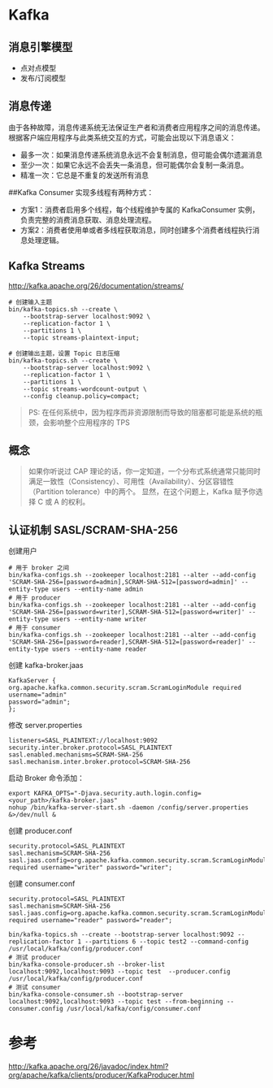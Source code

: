 # Kafka

## 消息引擎模型
- 点对点模型
- 发布/订阅模型

## 消息传递
由于各种故障，消息传递系统无法保证生产者和消费者应用程序之间的消息传递。根据客户端应用程序与此类系统交互的方式，可能会出现以下消息语义：

- 最多一次：如果消息传递系统消息永远不会复制消息，但可能会偶尔遗漏消息
- 至少一次：如果它永远不会丢失一条消息，但可能偶尔会复制一条消息。
- 精准一次：它总是不重复的发送所有消息

##Kafka Consumer
实现多线程有两种方式：
- 方案1：消费者启用多个线程，每个线程维护专属的 KafkaConsumer 实例，负责完整的消费消息获取、消息处理流程。
- 方案2：消费者使用单或者多线程获取消息，同时创建多个消费者线程执行消息处理逻辑。

## Kafka Streams

http://kafka.apache.org/26/documentation/streams/

```shell script
# 创建输入主题
bin/kafka-topics.sh --create \
    --bootstrap-server localhost:9092 \
    --replication-factor 1 \
    --partitions 1 \
    --topic streams-plaintext-input;

# 创建输出主题，设置 Topic 日志压缩
bin/kafka-topics.sh --create \
    --bootstrap-server localhost:9092 \
    --replication-factor 1 \
    --partitions 1 \
    --topic streams-wordcount-output \
    --config cleanup.policy=compact;
```

> PS: 在任何系统中，因为程序而非资源限制而导致的阻塞都可能是系统的瓶颈，会影响整个应用程序的 TPS

## 概念

> 如果你听说过 CAP 理论的话，你一定知道，一个分布式系统通常只能同时满足一致性（Consistency）、可用性（Availability）、分区容错性（Partition tolerance）中的两个。
显然，在这个问题上，Kafka 赋予你选择 C 或 A 的权利。

## 认证机制 SASL/SCRAM-SHA-256
创建用户
```shell script
# 用于 broker 之间
bin/kafka-configs.sh --zookeeper localhost:2181 --alter --add-config 'SCRAM-SHA-256=[password=admin],SCRAM-SHA-512=[password=admin]' --entity-type users --entity-name admin
# 用于 producer
bin/kafka-configs.sh --zookeeper localhost:2181 --alter --add-config 'SCRAM-SHA-256=[password=writer],SCRAM-SHA-512=[password=writer]' --entity-type users --entity-name writer
# 用于 consumer
bin/kafka-configs.sh --zookeeper localhost:2181 --alter --add-config 'SCRAM-SHA-256=[password=reader],SCRAM-SHA-512=[password=reader]' --entity-type users --entity-name reader
```

创建 kafka-broker.jaas
```shell script
KafkaServer {
org.apache.kafka.common.security.scram.ScramLoginModule required
username="admin"
password="admin";
};
```

修改 server.properties
```shell script
listeners=SASL_PLAINTEXT://localhost:9092
security.inter.broker.protocol=SASL_PLAINTEXT
sasl.enabled.mechanisms=SCRAM-SHA-256
sasl.mechanism.inter.broker.protocol=SCRAM-SHA-256
```

启动 Broker 命令添加：
```shell script
export KAFKA_OPTS="-Djava.security.auth.login.config=<your_path>/kafka-broker.jaas"
nohup /bin/kafka-server-start.sh -daemon /config/server.properties  &>/dev/null &
```


创建 producer.conf
```
security.protocol=SASL_PLAINTEXT
sasl.mechanism=SCRAM-SHA-256
sasl.jaas.config=org.apache.kafka.common.security.scram.ScramLoginModule required username="writer" password="writer";
```
创建 consumer.conf
```
security.protocol=SASL_PLAINTEXT
sasl.mechanism=SCRAM-SHA-256
sasl.jaas.config=org.apache.kafka.common.security.scram.ScramLoginModule required username="reader" password="reader";
```
```shell script
bin/kafka-topics.sh --create --bootstrap-server localhost:9092 --replication-factor 1 --partitions 6 --topic test2 --command-config /usr/local/kafka/config/producer.conf
# 测试 producer
bin/kafka-console-producer.sh --broker-list localhost:9092,localhost:9093 --topic test  --producer.config /usr/local/kafka/config/producer.conf
# 测试 consumer
bin/kafka-console-consumer.sh --bootstrap-server localhost:9092,localhost:9093 --topic test --from-beginning --consumer.config /usr/local/kafka/config/consumer.conf
```


# 参考
http://kafka.apache.org/26/javadoc/index.html?org/apache/kafka/clients/producer/KafkaProducer.html